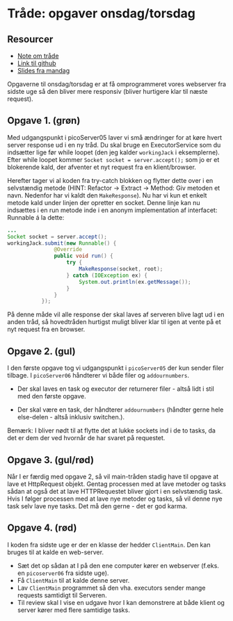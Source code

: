 # Tråde: opgaver onsdag/torsdag

## Resourcer

* [Note om tråde](./note_threads.md)
* [Link til github](https://github.com/bornholm2sem2019/Modul1Threads)
* [Slides fra mandag](./threads.pptx)

Opgaverne til onsdag/torsdag er at få omprogrammeret vores webserver fra sidste uge så den bliver mere responsiv (bliver hurtigere klar til næste request).

## Opgave 1. (grøn)

Med udgangspunkt i picoServer05 laver vi små ændringer for at køre hvert server response ud i en ny tråd. Du skal bruge en ExecutorService som du indsætter lige før while loopet (den jeg kalder `workingJack` i eksemplerne). Efter while loopet kommer `Socket socket = server.accept();` som jo er et blokerende kald, der afventer et nyt request fra en klient/browser.
  
Herefter tager vi al koden fra try-catch blokken og flytter dette over i en selvstændig metode (HINT: Refactor -> Extract -> Method: Giv metoden et navn. Nedenfor har vi kaldt den `MakeResponse`). Nu har vi kun et enkelt metode kald under linjen der opretter en socket. Denne linje kan nu indsættes i en run metode inde i en anonym implementation af interfacet: Runnable á la dette:

 ```java
...
Socket socket = server.accept();
workingJack.submit(new Runnable() {
                @Override
                public void run() {
                    try {
                        MakeResponse(socket, root);
                    } catch (IOException ex) {
                        System.out.println(ex.getMessage());
                    }
                }
            });
```

 På denne måde vil alle response der skal laves af serveren blive lagt ud i en anden tråd, så hovedtråden hurtigst muligt bliver klar til igen at vente på et nyt request fra en browser.  

## Opgave 2. (gul)

I den første opgave tog vi udgangspunkt i `picoServer05` der kun sender filer tilbage. I `picoServer06` håndterer vi både filer og `addournumbers`.

* Der skal laves en task og executor der returnerer filer - altså lidt i stil med den første opgave.

* Der skal være en task, der håndterer `addournumbers` (håndter gerne hele else-delen - altså inklusiv switchen.).

Bemærk: I bliver nødt til at flytte det at lukke sockets ind i de to tasks, da det er dem der ved hvornår de har svaret på requestet.

## Opgave 3. (gul/rød)

Når I er færdig med opgave 2, så vil main-tråden stadig have til opgave at lave et HttpRequest objekt. Gentag processen med at lave metoder og tasks sådan at også det at lave HTTPRequestet bliver gjort i en selvstændig task.  Hvis I følger processen med at lave nye metoder og tasks, så vil denne nye task selv lave nye tasks. Det må den gerne - det er god karma.

## Opgave 4. (rød)

I koden fra sidste uge er der en klasse der hedder `ClientMain`. Den kan bruges til at kalde en web-server.

* Sæt det op sådan at I på den ene computer kører en webserver (f.eks. en `picoserver06` fra sidste uge).
* Få `ClientMain` til at kalde denne server.
* Lav `ClientMain` programmet så den vha. executors sender mange requests samtidigt til Serveren.
* Til review skal I vise en udgave hvor I kan demonstrere at både klient og server kører med flere samtidige tasks.
